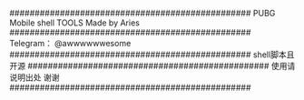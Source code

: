 ################################################
PUBG Mobile shell TOOLS Made by Aries
################################################
Telegram： @awwwwwwesome
################################################
shell脚本且开源
################################################
使用请说明出处 谢谢
################################################
